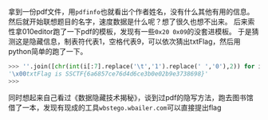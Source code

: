 拿到一份pdf文件，用`pdfinfo`也就看出个作者姓名，没有什么其他有用的信息。
然后就开始联想题目的名字，速度数据是什么呢？想了很久也想不出来。
后来索性拿010editor跑了一下pdf的模板，发现有一些`0x20 0x09`的没套进模板。
于是猜测这是隐藏信息，制表符代表1，空格代表9，可以依次猜出txtFlag，然后用python简单的跑了一下。
```python
>>> ''.join([chr(int(i[:7].replace('\t','1').replace(' ','0'),2)) for i in open('misc2-ecac0a7e.pdf','rb').read().split('endobj ')[1:]])
'\x00txtFlag is SSCTF{6a6857ce76d4d6ce3b0e02b9e3738698}'
>>>
```
同时想起来自己看过《数据隐藏技术揭秘》，谈到过pdf的隐写方法，跑去图书馆借了一本，发现有现成的工具`wbstego.wbailer.com`可以直接提出flag
